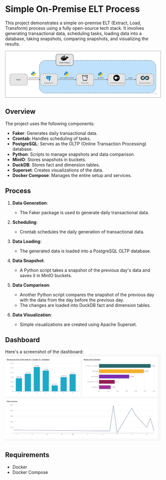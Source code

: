 # Simple On-Premise ELT Process

This project demonstrates a simple on-premise ELT (Extract, Load, Transform) process using a fully open-source tech stack. It involves generating transactional data, scheduling tasks, loading data into a database, taking snapshots, comparing snapshots, and visualizing the results.

![alt text](./assets/project_flow.png)    

## Overview

The project uses the following components:
- **Faker**: Generates daily transactional data.
- **Crontab**: Handles scheduling of tasks.
- **PostgreSQL**: Serves as the OLTP (Online Transaction Processing) database.
- **Python**: Scripts to manage snapshots and data comparison.
- **MinIO**: Stores snapshots in buckets.
- **DuckDB**: Stores fact and dimension tables.
- **Superset**: Creates visualizations of the data.
- **Docker Compose**: Manages the entire setup and services.

## Process

1. **Data Generation**: 
   - The Faker package is used to generate daily transactional data.
   
2. **Scheduling**: 
   - Crontab schedules the daily generation of transactional data.

3. **Data Loading**: 
   - The generated data is loaded into a PostgreSQL OLTP database.

4. **Data Snapshot**:
   - A Python script takes a snapshot of the previous day's data and saves it in MinIO buckets.

5. **Data Comparison**:
   - Another Python script compares the snapshot of the previous day with the data from the day before the previous day.
   - The changes are loaded into DuckDB fact and dimension tables.

6. **Data Visualization**:
   - Simple visualizations are created using Apache Superset.
## Dashboard
Here's a screenshot of the dashboard:
![alt text](./assets/dashboard.png)


## Requirements

- Docker
- Docker Compose
